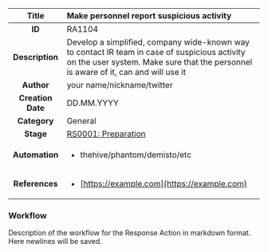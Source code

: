 | Title                       |  Make personnel report suspicious activity         |
|:---------------------------:|:--------------------|
| **ID**                      | RA1104            |
| **Description**             | Develop a simplified, company wide-known way to contact IR team in case of suspicious activity on the user system. Make sure that the personnel is aware of it, can and will use it   |
| **Author**                  | your name/nickname/twitter        |
| **Creation Date**           | DD.MM.YYYY |
| **Category**                | General      |
| **Stage**                   |[RS0001: Preparation](../Response_Stages/RS0001.md)| 
| **Automation** |<ul><li>thehive/phantom/demisto/etc</li></ul>|
| **References** |<ul><li>[https://example.com](https://example.com)</li></ul>|

### Workflow

Description of the workflow for the Response Action in markdown format.  
Here newlines will be saved.  
